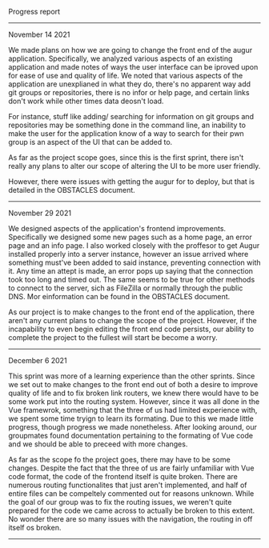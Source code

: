 Progress report

------------------------------------------------------------------------------------------------------------------------------------
November 14 2021

We made plans on how we are going to change the front end of the augur application. Specifically, we analyzed various aspects of an 
existing application and made notes of ways the user interface can be iproved upon for ease of use and quality of life.
We noted that various aspects of the application are unexplianed in what they do, there's no apparent way add git groups or repositories,
there is no infor or help page, and certain links don't work while other times data deosn't load. 

For instance, stuff like adding/ searching for information on git groups and repositories may be something done in the command line, an inability
to make the user for the application know of a way to search for their pwn group is an aspect of the UI that can be added to.

As far as the project scope goes, since this is the first sprint, there isn't really any plans to alter our scope of altering the UI to be more user friendly.

However, there were issues with getting the augur for to deploy, but that is detailed in the OBSTACLES document.

--------------------------------------------------------------------------------------------------------------------------------------------

November 29 2021

We designed aspects of the application's frontend improvements. Specifically we designed some new pages such as a home page, an error page and an info page.
I also worked closely with the proffesor to get Augur installed properly into a server instance, however an issue arrived where something must've been added 
to said instance, preventing connection with it. Any time an attept is made, an error pops up saying that the connection took too long and timed out. 
The same seems to be true for other methods to connect to the server, sich as FileZilla or normally through the public DNS. Mor einformation can be found in the OBSTACLES document.

As our project is to make changes to the front end of the application, there aren't any current plans to change the scope of the project. However, if the incapability to even begin editing 
the front end code persists, our ability to complete the project to the fullest will start be become a worry.

-----------------------------------------------------------------------------------------------------------------------------------------------

December 6 2021

This sprint was more of a learning experience than the other sprints. Since we set out to make changes to the front end out of both a desire to improve quality 
of life and to fix broken link routers, we knew there would have to be some work put into the routing system. However, since it was all done in the Vue framewrok, 
something that the three of us had limited experience with, we spent some time tryign to learn its formating. Due to this we made little progress, though progress we made nonetheless.
After looking around, our groupmates found documentation pertaining to the formating of Vue code and we should be able to preceed with more changes.

As far as the scope fo the project goes, there may have to be some changes. Despite the fact that the three of us are fairly unfamiliar with Vue code format,
the code of the frontend itself is quite broken. There are numerous routing functionalites that just aren't implemented, and half of entire files can be compeltely commented out
for reasons unknown. While the goal of our group was to fix the routing issues, we weren't quite prepared for the code we came across to actually be broken to this extent.
No wonder there are so many issues with the navigation, the routing in off itself os broken. 

----------------------------------------------------------------------------------------------------------------------------------------------------------------------------------------